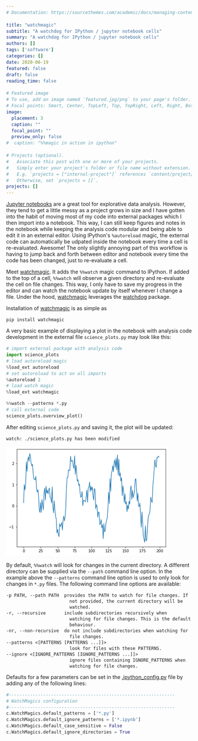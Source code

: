 ```yaml
---
# Documentation: https://sourcethemes.com/academic/docs/managing-content/

title: "watchmagic"
subtitle: "A watchdog for IPython / jupyter notebook cells"
summary: "A watchdog for IPython / jupyter notebook cells"
authors: []
tags: ['software']
categories: []
date: 2020-06-19
featured: false
draft: false
reading_time: false

# Featured image
# To use, add an image named `featured.jpg/png` to your page's folder.
# Focal points: Smart, Center, TopLeft, Top, TopRight, Left, Right, BottomLeft, Bottom, BottomRight.
image:
  placement: 3
  caption: ""
  focal_point: ""
  preview_only: false
#  caption: "%%magic in action in ipython"

# Projects (optional).
#   Associate this post with one or more of your projects.
#   Simply enter your project's folder or file name without extension.
#   E.g. `projects = ["internal-project"]` references `content/project/deep-learning/index.md`.
#   Otherwise, set `projects = []`.
projects: []
---
```


[Jupyter notebooks](https://jupyter.org/) are a great tool for explorative data analysis. However, they tend to get a little messy as a project grows in size and I have gotten into the habit of moving most of my code into external packages which I then import into a notebook. This way, I can still keep figures and notes in the notebook while keeping the analysis code modular and being able to edit it in an external editor. Using IPython's `%autoreload` magic, the external code can automatically be udpated inside the notebook every time a cell is re-evaluated. Awesome! The only slightly annoying part of this workflow is having to jump back and forth between editor and notebook every time the code has been changed, just to re-evaluate a cell.

Meet [watchmagic](https://github.com/gunnarvoet/watchmagic). It adds the `%%watch` magic command to IPython. If added to the top of a cell, `%%watch` will observe a given directory and re-evaluate the cell on file changes. This way, I only have to save my progress in the editor and can watch the notebook update by itself whenever I change a file. Under the hood, [watchmagic](https://github.com/gunnarvoet/watchmagic) leverages the [watchdog](https://pythonhosted.org/watchdog/) package.

Installation of [watchmagic](https://github.com/gunnarvoet/watchmagic) is as simple as
```shell
pip install watchmagic
```

A very basic example of displaying a plot in the notebook with analysis code development in the external file `science_plots.py` may look like this:
```python
# import external package with analysis code
import science_plots
# load autoreload magic
%load_ext autoreload
# set autoreload to act on all imports
%autoreload 2
# load watch magic
%load_ext watchmagic
```
```python
%%watch --patterns *.py
# call external code
science_plots.overview_plot()
```

After editing `science_plots.py` and saving it, the plot will be updated:
```shell
watch: ./science_plots.py has been modified
```

![png](./Untitled_1_1.png)

By default, `%%watch` will look for changes in the current directory. A different directory can be supplied via the `--path` command line option. In the example above the `--patterns` command line option is used to only look for changes in `*.py` files. The following command line options are available:
```shell
-p PATH, --path PATH  provides the PATH to watch for file changes. If
                        not provided, the current directory will be
                        watched.
-r, --recursive       include subdirectories recursively when
                        watching for file changes. This is the default
                        behaviour.
-nr, --non-recursive  do not include subdirectories when watching for
                        file changes.
--patterns <[PATTERNS [PATTERNS ...]]>
                        look for files with these PATTERNS.
--ignore <[IGNORE_PATTERNS [IGNORE_PATTERNS ...]]>
                        ignore files containing IGNORE_PATTERNS when
                        watching for file changes.
```

Defaults for a few parameters can be set in the [.ipython_config.py](https://ipython.readthedocs.io/en/stable/config/intro.html#setting-configurable-options) file by adding any of the following lines:
```python
#---------------------------------------------------------------
# WatchMagics configuration
#---------------------------------------------------------------
c.WatchMagics.default_patterns = ['*.py']
c.WatchMagics.default_ignore_patterns = ['*.ipynb']
c.WatchMagics.default_case_sensitive = False
c.WatchMagics.default_ignore_directories = True
```

<!-- {{< video src="watchmagic_example.mp4" controls="yes" >}} -->
